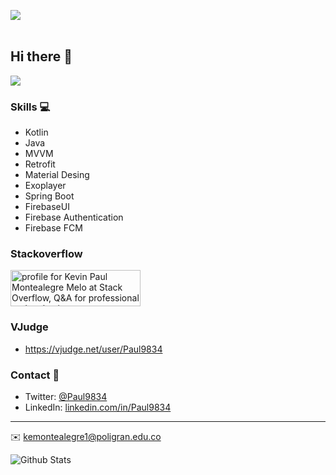 <img src= "https://i.imgur.com/TeqNlvM.png"></img>
<br>
<br>
## Hi there 👋

![](https://komarev.com/ghpvc/?username=paul9834&color=blue)

### Skills 💻
- Kotlin
- Java
- MVVM
- Retrofit
- Material Desing
- Exoplayer
- Spring Boot
- FirebaseUI
- Firebase Authentication 
- Firebase FCM

### Stackoverflow 
<a href="https://stackoverflow.com/users/10305186/kevin-paul-montealegre-melo"><img src="https://stackoverflow.com/users/flair/10305186.png?theme=dark" width="208" height="58" alt="profile for Kevin Paul Montealegre Melo at Stack Overflow, Q&amp;A for professional and enthusiast programmers" title="profile for Kevin Paul Montealegre Melo at Stack Overflow, Q&amp;A for professional and enthusiast programmers"></a>

### VJudge 
- https://vjudge.net/user/Paul9834

### Contact 📮
- Twitter: [@Paul9834](https://twitter.com/Paul9834)
- LinkedIn: [linkedin.com/in/Paul9834](https://in.linkedin.com/in/Paul9834)
---
✉️ kemontealegre1@poligran.edu.co

![Github Stats](https://github-readme-stats.vercel.app/api?username=Paul9834&count_private=true&show_icons=true&include_all_commits=true)


